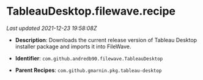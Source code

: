 # TableauDesktop.filewave.recipe

_Last updated 2021-12-23 19:58:08Z_

- **Description**: Downloads the current release version of Tableau Desktop installer package and imports it into FileWave.

- **Identifier**: `com.github.andredb90.filewave.TableauDesktop`

- **Parent Recipes**: `com.github.gmarnin.pkg.tableau-desktop`